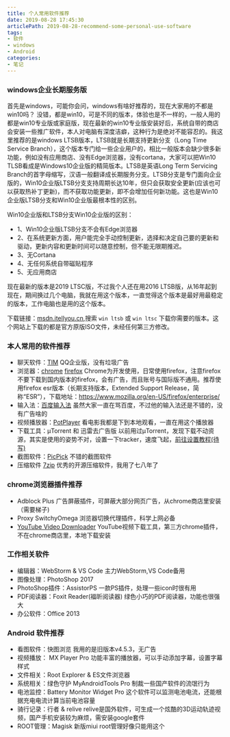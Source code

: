 ```yaml
---
title: 个人常用软件推荐
date: 2019-08-28 17:45:30
articlePath: 2019-08-28-recommend-some-personal-use-software
tags: 
- 软件 
- windows
- Android 
categories:
- 笔记
---
```



### windows企业长期服务版

首先是windows，可能你会问，windows有啥好推荐的，现在大家用的不都是win10吗？ 没错，都是win10，可是不同的版本，体验也是不一样的，一般人用的都是win10专业版或家庭版，现在最新的win10专业版安装好后，系统自带的商店会安装一些推广软件，本人对电脑有深度洁癖，这种行为是绝对不能容忍的。我这里推荐的是windows LTSB版本，LTSB就是长期支持更新分支（Long Time Service Branch），这个版本专门给一些企业用户的，相比一般版本会缺少很多新功能，例如没有应用商店、没有Edge浏览器，没有cortana，大家可以把Win10 TLSB看成是Windows10企业版的精简版本。LTSB是英语Long Term Servicing Branch的首字母缩写，汉语一般翻译成长期服务分支。LTSB分支是专门面向企业版的，Win10企业版LTSB分支支持周期长达10年，但只会获取安全更新(应该也可以获取热补丁更新)，而不获取功能更新，即不会增加任何新功能。这也是Win10企业版LTSB分支和Win10企业版最根本性的区别。 

Win10企业版和LTSB分支Win10企业版的区别：
- 1、Win10企业版LTSB分支不会有Edge浏览器
- 2、在系统更新方面，用户能完全手动控制更新，选择和决定自己要的更新和驱动，更新内容和更新时间可以随意控制，但不能无限期推迟。
- 3、无Cortana
- 4、无任何系统自带磁贴程序
- 5、无应用商店

现在最新的版本是2019 LTSC版，不过我个人还在用2016 LTSB版，从16年起到现在，期间换过几个电脑，我就在用这个版本，一直觉得这个版本是最好用最稳定的版本，工作电脑也是用的这个版本。

下载链接：[msdn.itellyou.cn](http://msdn.itellyou.cn/),搜索 `win ltsb` 或 `win ltsc` 下载你需要的版本。这个网站上下载的都是官方原版ISO文件，未经任何第三方修改。

### 本人常用的软件推荐

- 聊天软件：[TIM](https://office.qq.com/) QQ企业版，没有垃圾广告
- 浏览器：[chrome](https://www.google.cn/chrome/) [firefox](http://www.firefox.com.cn/)  Chrome为开发使用，日常使用firefox，注意firefox不要下载到国内版本的firefox，会有广告，而且账号与国际版不通用。推荐使用firefox esr版本（长期支持版本，Extended Support Release，简称“ESR”），下载地址：https://www.mozilla.org/en-US/firefox/enterprise/
- 输入法：[百度输入法](https://shurufa.baidu.com/) 虽然大家一直在骂百度，不过他的输入法还是不错的，没有广告啥的
- 视频播放器：[PotPlayer](https://daumpotplayer.com/download/) 看电影我都是下到本地观看，一直在用这个播放器
- 下载工具：μTorrent 和 迅雷去广告版 以前用过μTorrent，发现下载不动资源，其实是使用的姿势不对，设置一下tracker，速度飞起，[前往设置教程(待写)]()
- 截图软件：[PicPick](https://picpick.app/zh/) 不错的截图软件
- 压缩软件 [7zip](https://www.7-zip.org/) 优秀的开源压缩软件，我用了七八年了

### chrome浏览器插件推荐

- Adblock Plus 广告屏蔽插件，可屏蔽大部分网页广告，从chrome商店里安装（需要梯子)
- Proxy SwitchyOmega 浏览器切换代理插件，科学上网必备
- [YouTube Video Downloader](https://addoncrop.com/youtube_video_downloader/) YouTube视频下载工具，第三方chrome插件，不在chrome商店里，本地下载安装

### 工作相关软件

- 编辑器：WebStorm & VS Code 主力WebStorm,VS Code备用
- 图像处理：PhotoShop 2017 
- PhotoShop插件：AssistorPS 一款PS插件，处理一些icon时很有用
- PDF阅读器：Foxit Reader(福昕阅读器) 绿色小巧的PDF阅读器，功能也很强大
- 办公软件：Office 2013 


### Android 软件推荐


- 看图软件：快图浏览 我用的是旧版本v4.5.3，无广告
- 视频播放： MX Player Pro 功能丰富的播放器，可以手动添加字幕，设置字幕样式
- 文件相关：Root Explorer & ES文件浏览器
- 系统相关：绿色守护 MyAndroidTools Pro 制裁一些国产软件的流氓行为
- 电池监控：Battery Monitor Widget Pro 这个软件可以监测电池电流，还能根据充电电流计算当前电池容量
- 骑行记录：行者 & relive relive是国外软件，可生成一个炫酷的3D运动轨迹视频，国产手机安装较为麻烦，需安装google套件
- ROOT管理：Magisk 新版miui root管理好像只能用这个












